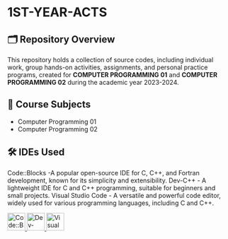 # 1ST-YEAR-ACTS

## 🗂️ Repository Overview

This repository holds a collection of source codes, including individual work, group hands-on activities, assignments, and personal practice programs, created for **COMPUTER PROGRAMMING 01** and **COMPUTER PROGRAMMING 02** during the academic year 2023-2024.

## 📝 Course Subjects

- Computer Programming 01
- Computer Programming 02

## 🛠️ IDEs Used

Code::Blocks -A popular open-source IDE for C, C++, and Fortran development, known for its simplicity and extensibility.
Dev-C++ - A lightweight IDE for C and C++ programming, suitable for beginners and small projects.
Visual Studio Code - A versatile and powerful code editor, widely used for various programming languages, including C and C++.

<p align="left">
    <a href="https://www.codeblocks.org/" target="_blank" rel="noreferrer">
        <img src="https://upload.wikimedia.org/wikipedia/commons/1/13/Codeblocks_logo.png" alt="Code::Blocks" width="40" height="40"/>
    </a>
    <a href="https://sourceforge.net/projects/orwelldevcpp/" target="_blank" rel="noreferrer">
        <img src="https://upload.wikimedia.org/wikipedia/commons/b/b2/Dev_C%2B%2B_logo.svg" alt="Dev-C++" width="40" height="40"/>
    </a>
    <a href="https://code.visualstudio.com/" target="_blank" rel="noreferrer">
        <img src="https://upload.wikimedia.org/wikipedia/commons/9/9a/Visual_Studio_Code_1.35_icon.svg" alt="Visual Studio Code" width="40" height="40"/>
    </a>
</p>
